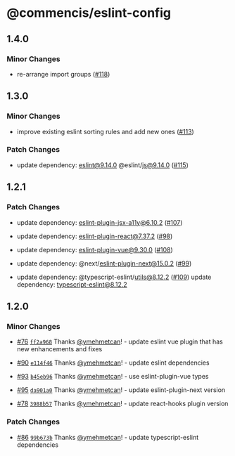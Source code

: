 # @commencis/eslint-config

## 1.4.0

### Minor Changes

- re-arrange import groups ([#118](https://github.com/Commencis/js-toolkit/pull/118))

## 1.3.0

### Minor Changes

- improve existing eslint sorting rules and add new ones ([#113](https://github.com/Commencis/js-toolkit/pull/113))

### Patch Changes

- update dependency: eslint@9.14.0 @eslint/js@9.14.0 ([#115](https://github.com/Commencis/js-toolkit/pull/115))

## 1.2.1

### Patch Changes

- update dependency: eslint-plugin-jsx-a11y@6.10.2 ([#107](https://github.com/Commencis/js-toolkit/pull/107))

- update dependency: eslint-plugin-react@7.37.2 ([#98](https://github.com/Commencis/js-toolkit/pull/98))

- update dependency: eslint-plugin-vue@9.30.0 ([#108](https://github.com/Commencis/js-toolkit/pull/108))

- update dependency: @next/eslint-plugin-next@15.0.2 ([#99](https://github.com/Commencis/js-toolkit/pull/99))

- update dependency: @typescript-eslint/utils@8.12.2 ([#109](https://github.com/Commencis/js-toolkit/pull/109))
  update dependency: typescript-eslint@8.12.2

## 1.2.0

### Minor Changes

- [#76](https://github.com/Commencis/js-toolkit/pull/76) [`ff2a968`](https://github.com/Commencis/js-toolkit/commit/ff2a9683e84252c4b0ee47466b8694f366b0b95c) Thanks [@ymehmetcan](https://github.com/ymehmetcan)! - update eslint vue plugin that has new enhancements and fixes

- [#90](https://github.com/Commencis/js-toolkit/pull/90) [`e114f46`](https://github.com/Commencis/js-toolkit/commit/e114f46814ea3f599d1d820b8d4b191739ac9574) Thanks [@ymehmetcan](https://github.com/ymehmetcan)! - update eslint dependencies

- [#93](https://github.com/Commencis/js-toolkit/pull/93) [`b45eb96`](https://github.com/Commencis/js-toolkit/commit/b45eb969560be34dcce0df9038d7330da21cd405) Thanks [@ymehmetcan](https://github.com/ymehmetcan)! - use eslint-plugin-vue types

- [#95](https://github.com/Commencis/js-toolkit/pull/95) [`da901a0`](https://github.com/Commencis/js-toolkit/commit/da901a0ab7f084d24a75a7338bc7c096f33df982) Thanks [@ymehmetcan](https://github.com/ymehmetcan)! - update eslint-plugin-next version

- [#78](https://github.com/Commencis/js-toolkit/pull/78) [`3988b57`](https://github.com/Commencis/js-toolkit/commit/3988b57e0126fd70f6d45abc69fff30315b140b1) Thanks [@ymehmetcan](https://github.com/ymehmetcan)! - update react-hooks plugin version

### Patch Changes

- [#86](https://github.com/Commencis/js-toolkit/pull/86) [`99b673b`](https://github.com/Commencis/js-toolkit/commit/99b673b155a2bff35fbacd6e13b11db18ea7cce8) Thanks [@ymehmetcan](https://github.com/ymehmetcan)! - update typescript-eslint dependencies
